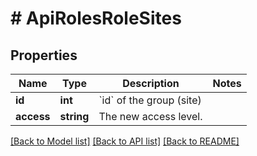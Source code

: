 # # ApiRolesRoleSites

## Properties

Name | Type | Description | Notes
------------ | ------------- | ------------- | -------------
**id** | **int** | &#x60;id&#x60; of the group (site) |
**access** | **string** | The new access level. |

[[Back to Model list]](../../README.md#models) [[Back to API list]](../../README.md#endpoints) [[Back to README]](../../README.md)
